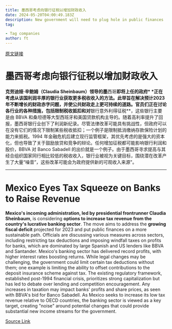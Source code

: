 ```yaml
---
title: 墨西哥考虑向银行征税以增加财政收入
date: 2024-05-20T04:00:49.183Z
description: New government will need to plug hole in public finances
tag: 

- Tag companies
author: ft
---
```


[原文链接](https://ft.com/content/fda362be-5630-4207-bb28-3d48be00c4b3)

# 墨西哥考虑向银行征税以增加财政收入 

**克劳迪娅·辛鲍姆（Claudia Sheinbaum）领导的墨**西哥**即将上任的政府* *正在考虑从该国利润丰厚的银行业获取更多税收收入的方法。此举旨在解决预计2023年不断增长的财政赤字问题，并使公共财政走上更可持续的道路。官员们正在讨论各行业的各种措施，包括限制税收抵扣和对**银行意外利得征税**，这些银行主要是由 BBVA 和桑坦德等大型西班牙和美国贷款机构主导的。随着高利率提升了回报，墨西哥银行业创下了利润新纪录。尽管法律改革可能具有挑战性，但政府可以在没有它们的情况下限制某些税收抵扣；一个例子是限制抵消缴纳存款保险计划的能力来抵税。1994 年金融危机后建立现行监管框架，其优先考虑的是强大的资本化，但也导致了关于鼓励放贷和竞争的辩论。任何增加征税都可能影响银行利润和股价，BBVA 对 Banco Sabadell 的出价就是一个例子。由于墨西哥寻求提高与其经合组织国家同行相比较低的税收收入，银行业被视为关键目标，围绕潜在改革产生了大量“噪音”，这些改革可能会为政府提供新的可观收入来源"。

---

# Mexico Eyes Tax Squeeze on Banks to Raise Revenue 

**Mexico's incoming administration, led by presidential frontrunner Claudia Sheinbaum**, is considering **options to increase tax revenue from the country's lucrative banking sector**. The move aims to address the **growing fiscal deficit** projected for 2023 and put public finances on a more sustainable path. Officials are discussing various measures across sectors, including restricting tax deductions and imposing windfall taxes on profits for banks, which are dominated by large Spanish and US lenders like BBVA and Santander. Mexico's banking sector has delivered record profits, with higher interest rates boosting returns. While legal changes may be challenging, the government could limit certain tax deductions without them; one example is limiting the ability to offset contributions to the deposit insurance scheme against tax. The existing regulatory framework, established post-1994 financial crisis, prioritizes strong capitalization but has led to debate over lending and competition encouragement. Any increases in taxation may impact banks' profits and share prices, as seen with BBVA's bid for Banco Sabadell. As Mexico seeks to increase its low tax revenue relative to OECD countries, the banking sector is viewed as a key target, creating "noise" around potential changes that could provide substantial new income streams for the government.

[Source Link](https://ft.com/content/fda362be-5630-4207-bb28-3d48be00c4b3)

